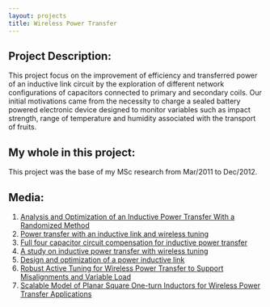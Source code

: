 ```yaml
---
layout: projects
title: Wireless Power Transfer
---
```

## Project Description:
This project focus on the improvement of efficiency and transferred power of an inductive link circuit by the exploration of different network configurations of capacitors connected to primary and secondary coils. Our initial motivations came from the necessity to charge a sealed battery powered electronic device designed to monitor variables such as impact strength, range of temperature and humidity associated with the transport of fruits.

## My whole in this project:
This project was the base of my MSc research from Mar/2011 to Dec/2012.


## Media:
1. [Analysis and Optimization of an Inductive Power Transfer With a Randomized Method](https://ieeexplore.ieee.org/abstract/document/6719500)
2. [Power transfer with an inductive link and wireless tuning](https://ieeexplore.ieee.org/abstract/document/6482618)
3. [Full four capacitor circuit compensation for inductive power transfer](https://ieeexplore.ieee.org/abstract/document/6555406)
4. [A study on inductive power transfer with wireless tuning](https://ieeexplore.ieee.org/abstract/document/6229372)
5. [Design and optimization of a power inductive link](https://ieeexplore.ieee.org/abstract/document/6860823)
6. [Robust Active Tuning for Wireless Power Transfer to Support Misalignments and Variable Load](https://ieeexplore.ieee.org/abstract/document/8639439)
7. [Scalable Model of Planar Square One-turn Inductors for Wireless Power Transfer Applications](https://ieeexplore.ieee.org/abstract/document/8639255)